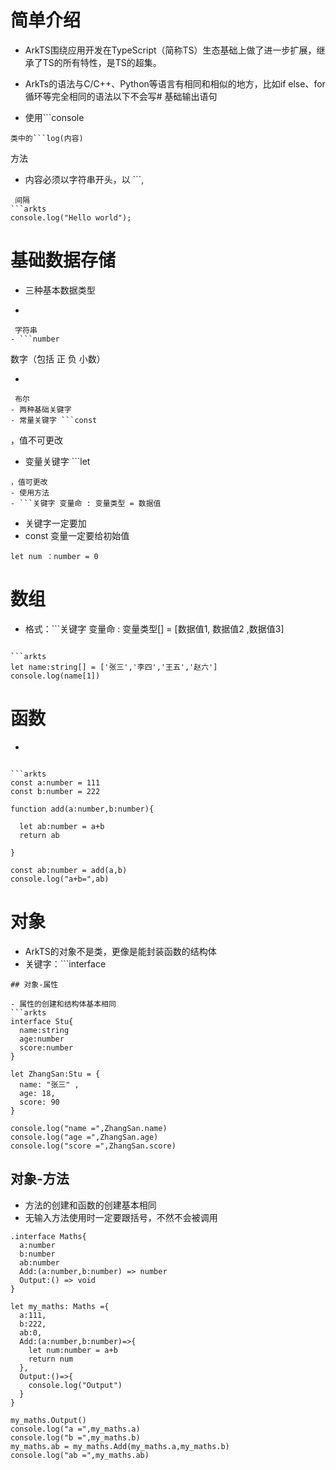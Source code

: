 # 简单介绍

- ArkTS围绕应用开发在TypeScript（简称TS）生态基础上做了进一步扩展，继承了TS的所有特性，是TS的超集。
- ArkTs的语法与C/C++、Python等语言有相同和相似的地方，比如if else、for循环等完全相同的语法以下不会写# 基础输出语句

- 使用```console
```
类中的```log(内容)
```
方法
- 内容必须以字符串开头，以 ```,
```
 间隔
```arkts
console.log("Hello world");
```
# 基础数据存储

- 三种基本数据类型
- ```string
```
 字符串
- ```number
```
 数字（包括 正 负 小数）
- ```boolean
```
 布尔
- 两种基础关键字
- 常量关键字 ```const
```
，值不可更改
- 变量关键字 ```let
```
，值可更改
- 使用方法
- ```关键字 变量命 : 变量类型 = 数据值
```

- 关键字一定要加
- const 变量一定要给初始值
```arkts
let num ：number = 0
```
# 数组

- 格式：```关键字 变量命 : 变量类型[] = [数据值1, 数据值2 ,数据值3]
```

```arkts
let name:string[] = ['张三','李四','王五','赵六']
console.log(name[1])
```
# 函数

- ```function 函数名 ( 变量名 : 变量类型){ }
```

```arkts
const a:number = 111
const b:number = 222

function add(a:number,b:number){
  
  let ab:number = a+b
  return ab
  
}

const ab:number = add(a,b)
console.log("a+b=",ab)
```
# 对象

- ArkTS的对象不是类，更像是能封装函数的结构体
- 关键字：```interface
```
## 对象-属性

- 属性的创建和结构体基本相同
```arkts
interface Stu{
  name:string	
  age:number
  score:number
}

let ZhangSan:Stu = {
  name: "张三" ,
  age: 18,
  score: 90
}

console.log("name =",ZhangSan.name)
console.log("age =",ZhangSan.age)
console.log("score =",ZhangSan.score)
```
## 对象-方法

- 方法的创建和函数的创建基本相同
- 无输入方法使用时一定要跟括号，不然不会被调用
```arkts
.interface Maths{
  a:number
  b:number
  ab:number
  Add:(a:number,b:number) => number
  Output:() => void
}

let my_maths: Maths ={
  a:111,
  b:222,
  ab:0,
  Add:(a:number,b:number)=>{
    let num:number = a+b
    return num
  },
  Output:()=>{
    console.log("Output")
  }
}

my_maths.Output()
console.log("a =",my_maths.a)
console.log("b =",my_maths.b)
my_maths.ab = my_maths.Add(my_maths.a,my_maths.b)
console.log("ab =",my_maths.ab)
```
​
